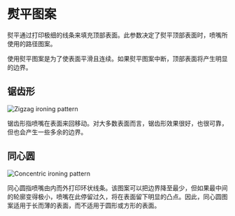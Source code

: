 熨平图案
====
熨平通过打印极细的线条来填充顶部表面。此参数决定了熨平顶部表面时，喷嘴所使用的路径图案。

使用熨平图案是为了使表面平滑且连续。如果熨平图案中断，顶部表面将产生明显的边界。

锯齿形
----
![Zigzag ironing pattern](../images/ironing_enabled_enabled.png)

锯齿形指喷嘴在表面来回移动。对大多数表面而言，锯齿形效果很好，也很可靠，但也会产生一些多余的边界。

同心圆
----
![Concentric ironing pattern](../images/ironing_pattern.png)

同心圆指喷嘴由内而外打印环状线条。该图案可以把边界降至最少，但如果最中间的轮廓变得极小，喷嘴在此停留过久，将在表面留下明显的凸点。因此，同心圆图案适用于长而薄的表面，而不适用于圆形或方形的表面。

<!--
译文语句不通顺，语言表达需要修改润色：
    熨平通过路径图案覆盖顶部表面。
    熨平图案用于打造平滑连续的表面。假如图案中断，将在顶部表面留下明显的边界。
    同心圆指喷嘴由内而外里到外做圆周运动。
    但如果中心的圆环变得非常小，喷嘴将在同一个点上停留过久，以致在表面留下一个明显的点。
-->
